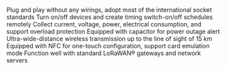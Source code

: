 Plug and play without any wirings, adopt most of the international socket standards
Turn on/off devices and create timing switch-on/off schedules remotely
Collect current, voltage, power, electrical consumption, and support overload protection
Equipped with capacitor for power outage alert
Ultra-wide-distance wireless transmission up to the line of sight of 15 km
Equipped with NFC for one-touch configuration, support card emulation mode
Function well with standard LoRaWAN® gateways and network servers
